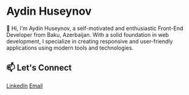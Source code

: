 <body>
  <div>
    <h1>Aydin Huseynov</h1>
    <p>
      👋 Hi, I'm Aydin Huseynov, a self-motivated and enthusiastic Front-End Developer from Baku, Azerbaijan. 
      With a solid foundation in web development, I specialize in creating responsive and user-friendly applications 
      using modern tools and technologies.
    </p>

  <div>
      <h2>📫 Let's Connect</h2>
      <div>
        <a href="https://www.linkedin.com/in/ayd%C4%B1nh%C3%BCseynov/" target="_blank">LinkedIn</a> 
        <a href="mailto:aydinhuseynov.dev@gmail.com">Email</a>
      </div>
    </div>
  </div>
</body>
